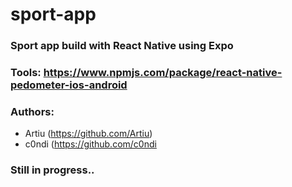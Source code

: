 # sport-app

### Sport app build with React Native using Expo 

### Tools: https://www.npmjs.com/package/react-native-pedometer-ios-android 

### Authors: 
- Artiu (https://github.com/Artiu)
- c0ndi (https://github.com/c0ndi

### Still in progress..
